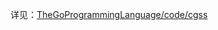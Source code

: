 详见：[TheGoProgrammingLanguage/code/cgss](https://github.com/Lynn--/TheGoProgrammingLanguage/tree/master/code/cgss)